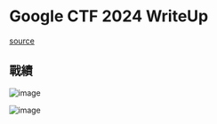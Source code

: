 # Google CTF 2024 WriteUp

[source](https://github.com/google/google-ctf/tree/main/2024)

## 戰績

![image](https://github.com/Jimmy01240397/CTF-writeup/assets/57281249/102ab7a2-a951-47de-9dfa-5732cb2cc83a)

![image](https://github.com/Jimmy01240397/CTF-writeup/assets/57281249/225aff8b-6771-4163-8635-fe91b0cbc17e)
